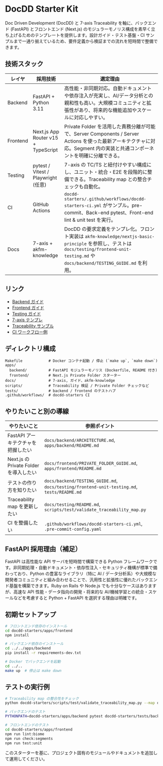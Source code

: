 # DocDD Starter Kit

Doc Driven Development (DocDD) と 7-axis Traceability を軸に、バックエンド (FastAPI) とフロントエンド (Next.js) のモジュラーモノリス構成を素早く立ち上げるためのテンプレートを提供します。設計ガイド・テスト基盤・CI サンプルまで一通り揃えているため、要件定義から検証までの流れを短時間で整備できます。

## 技術スタック

| レイヤ | 採用技術 | 選定理由 |
| ------ | -------- | -------- |
| Backend | FastAPI + Python 3.11 | 高性能・非同期対応。自動ドキュメントや依存注入が充実し、AI/データ分析との親和性も高い。大規模コミュニティと拡張性があり、将来的な機能追加やスケールに対応しやすい。 |
| Frontend | Next.js App Router v15 + TypeScript | Private Folder を活用した責務分離が可能で、Server Components / Server Actions を使った最新アーキテクチャに対応。Segment 内の実装と共通コンポーネントを明確に分離できる。 |
| Testing | pytest / Vitest / Playwright (任意) | 7-axis の TC/TS と紐付けやすい構成にし、ユニット・統合・E2E を段階的に整備できる。Traceability map との整合チェックも自動化。 |
| CI | GitHub Actions | `docdd-starters/.github/workflows/docdd-starters-ci.yml` がサンプル。pre-commit、Back-end pytest、Front-end lint & unit test を実行。 |
| Docs | 7-axis + akfm-knowledge | DocDD の要求定義をテンプレ化。フロント実装は `akfm-knowledge/nextjs-basic-principle` を参照し、テストは `docs/testing/frontend-unit-testing.md` や `docs/backend/TESTING_GUIDE.md` を利用。 |

## リンク

- [Backend ガイド](docs/backend/README.md)
- [Frontend ガイド](docs/frontend/README.md)
- [Testing ガイド](docs/testing/README.md)
- [7-axis テンプレ](docs/7-axis)
- [Traceability サンプル](docs/testing/traceability/sample_map.json)
- [CI ワークフロー例](.github/workflows/docdd-starters-ci.yml)

## ディレクトリ構成

```
Makefile            # Docker コンテナ起動 / 停止 (`make up`, `make down`)
apps/
  backend/          # FastAPI モジュラーモノリス (Dockerfile, README 付き)
  frontend/         # Next.js Private Folder スターター
docs/               # 7-axis, ガイド、akfm-knowledge
scripts/            # Traceability 検証 / Private Folder チェックなど
tests/              # backend / frontend のテストハブ
.github/workflows/  # docdd-starters CI
```

## やりたいこと別の導線

| やりたいこと | 参照ポイント |
| -------------- | ------------- |
| FastAPI アーキテクチャを把握したい | `docs/backend/ARCHITECTURE.md`, `apps/backend/README.md` |
| Next.js の Private Folder を導入したい | `docs/frontend/PRIVATE_FOLDER_GUIDE.md`, `apps/frontend/README.md` |
| テストの作り方を知りたい | `docs/backend/TESTING_GUIDE.md`, `docs/testing/frontend-unit-testing.md`, `tests/README.md` |
| Traceability map を更新したい | `docs/testing/README.md`, `scripts/test/validate_traceability_map.py` |
| CI を整備したい | `.github/workflows/docdd-starters-ci.yml`, `.pre-commit-config.yaml` |

## FastAPI 採用理由（補足）

FastAPI は高性能な API サーバを短時間で構築できる Python フレームワークです。非同期処理・自動ドキュメント・依存性注入・セキュリティ機構が標準で備わっており、Python の豊富なライブラリ（特に AI / データ分析系）や大規模な開発者コミュニティと組み合わせることで、汎用性と拡張性に優れたバックエンド基盤を構築できます。Ruby on Rails や Node.js でも十分なケースはありますが、高速な API 性能・データ指向の開発・将来的な AI/機械学習との統合・スケールなどを考慮すると Python + FastAPI を選択する理由は明確です。

## 初期セットアップ

```bash
# フロントエンド依存のインストール
cd docdd-starters/apps/frontend
npm install

# バックエンド依存のインストール
cd ../../apps/backend
pip install -r requirements-dev.txt

# Docker でバックエンドを起動
cd ../..
make up  # 停止は make down
```

## テストの実行例

```bash
# Traceability map の整合性をチェック
python docdd-starters/scripts/test/validate_traceability_map.py --map docdd-starters/docs/testing/traceability/sample_map.json

# バックエンドのテスト
PYTHONPATH=docdd-starters/apps/backend pytest docdd-starters/tests/backend

# フロントエンドのテスト
cd docdd-starters/apps/frontend
npm run lint:biome
npm run check:segments
npm run test:unit
```

このスターターを基に、プロジェクト固有のモジュールやドキュメントを追加して運用してください。

